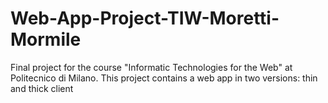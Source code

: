 # Web-App-Project-TIW-Moretti-Mormile
Final project for the course "Informatic Technologies for the Web" at Politecnico di Milano. This project contains a web app in two versions: thin and thick client

